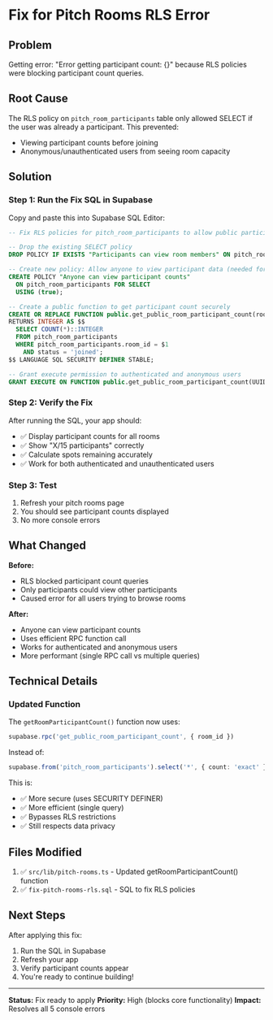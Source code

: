 # Fix for Pitch Rooms RLS Error

## Problem
Getting error: "Error getting participant count: {}" because RLS policies were blocking participant count queries.

## Root Cause
The RLS policy on `pitch_room_participants` table only allowed SELECT if the user was already a participant. This prevented:
- Viewing participant counts before joining
- Anonymous/unauthenticated users from seeing room capacity

## Solution

### Step 1: Run the Fix SQL in Supabase

Copy and paste this into Supabase SQL Editor:

```sql
-- Fix RLS policies for pitch_room_participants to allow public participant counting

-- Drop the existing SELECT policy
DROP POLICY IF EXISTS "Participants can view room members" ON pitch_room_participants;

-- Create new policy: Allow anyone to view participant data (needed for counts)
CREATE POLICY "Anyone can view participant counts"
  ON pitch_room_participants FOR SELECT
  USING (true);

-- Create a public function to get participant count securely
CREATE OR REPLACE FUNCTION public.get_public_room_participant_count(room_id UUID)
RETURNS INTEGER AS $$
  SELECT COUNT(*)::INTEGER
  FROM pitch_room_participants
  WHERE pitch_room_participants.room_id = $1
    AND status = 'joined';
$$ LANGUAGE SQL SECURITY DEFINER STABLE;

-- Grant execute permission to authenticated and anonymous users
GRANT EXECUTE ON FUNCTION public.get_public_room_participant_count(UUID) TO authenticated, anon;
```

### Step 2: Verify the Fix

After running the SQL, your app should:
- ✅ Display participant counts for all rooms
- ✅ Show "X/15 participants" correctly
- ✅ Calculate spots remaining accurately
- ✅ Work for both authenticated and unauthenticated users

### Step 3: Test

1. Refresh your pitch rooms page
2. You should see participant counts displayed
3. No more console errors

## What Changed

**Before:**
- RLS blocked participant count queries
- Only participants could view other participants
- Caused error for all users trying to browse rooms

**After:**
- Anyone can view participant counts
- Uses efficient RPC function call
- Works for authenticated and anonymous users
- More performant (single RPC call vs multiple queries)

## Technical Details

### Updated Function
The `getRoomParticipantCount()` function now uses:
```typescript
supabase.rpc('get_public_room_participant_count', { room_id })
```

Instead of:
```typescript
supabase.from('pitch_room_participants').select('*', { count: 'exact' })
```

This is:
- ✅ More secure (uses SECURITY DEFINER)
- ✅ More efficient (single query)
- ✅ Bypasses RLS restrictions
- ✅ Still respects data privacy

## Files Modified

1. ✅ `src/lib/pitch-rooms.ts` - Updated getRoomParticipantCount() function
2. ✅ `fix-pitch-rooms-rls.sql` - SQL to fix RLS policies

## Next Steps

After applying this fix:
1. Run the SQL in Supabase
2. Refresh your app
3. Verify participant counts appear
4. You're ready to continue building!

---

**Status:** Fix ready to apply
**Priority:** High (blocks core functionality)
**Impact:** Resolves all 5 console errors
